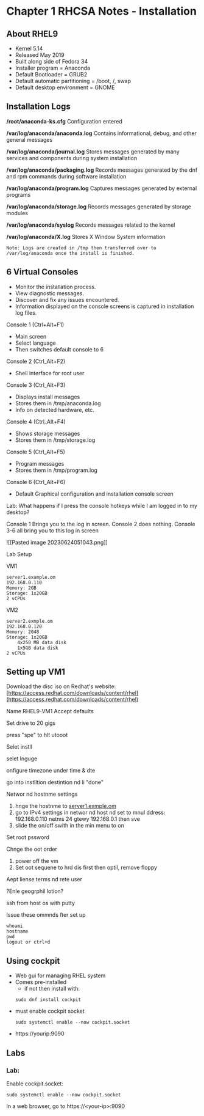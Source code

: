 # Chapter 1 RHCSA Notes - Installation

## About RHEL9

- Kernel 5.14
- Released May 2019
- Built along side of Fedora 34
- Installer program = Anaconda
- Default Bootloader = GRUB2
- Default automatic partitioning = /boot, /, swap
- Default desktop environment = GNOME

## Installation Logs

**/root/anaconda-ks.cfg** Configuration entered

**/var/log/anaconda/anaconda.log** Contains informational, debug, and other general messages

**/var/log/anaconda/journal.log** Stores messages generated by many services and components during system installation

**/var/log/anaconda/packaging.log** Records messages generated by the dnf and rpm commands during software installation

**/var/log/anaconda/program.log** Captures messages generated by external programs

**/var/log/anaconda/storage.log** Records messages generated by storage modules

**/var/log/anaconda/syslog** Records messages related to the kernel

**/var/log/anaconda/X.log** Stores X Window System information

```
Note: Logs are created in /tmp then transferred over to /var/log/anaconda once the install is finished.
```


## 6 Virtual Consoles

- Monitor the installation process.
- View diagnostic messages.
- Discover and fix any issues encountered.
- Information displayed on the console screens is captured in installation log files.

Console 1 (Ctrl+Alt+F1)

- Main screen
- Select language
- Then switches default console to 6

Console 2 (Ctrl_Alt+F2)

- Shell interface for root user

Console 3 (Ctrl_Alt+F3)

- Displays install messages
- Stores them in /tmp/anaconda.log
- Info on detected hardware, etc.

Console 4 (Ctrl_Alt+F4)

- Shows storage messages
- Stores them in /tmp/storage.log

Console 5 (Ctrl_Alt+F5)

- Program messages
- Stores them in /tmp/program.log

Console 6 (Ctrl_Alt+F6)

- Default Graphical configuration and installation console screen

Lab: What happens if I press the console hotkeys while I am logged in to my desktop?

Console 1 Brings you to the log in screen. Console 2 does nothing. Console 3-6 all bring you to this log in screen

![[Pasted image 20230624051043.png]]

Lab Setup

VM1
```
server1.example.om 
192.168.0.110 
Memory: 2GB 
Storage: 1x20GB 
2 vCPUs
```

VM2
```
server2.exmple.om 
192.168.0.120 
Memory: 2048 
Storage: 1x20GB 
	4x250 MB data disk 
	1x5GB data disk 
2 vCPUs
```

## Setting up VM1

Download the disc iso on Redhat's website: [https://access.redhat.com/downloads/content/rhel](https://access.redhat.com/downloads/content/rhel)

Name RHEL9-VM1 Accept defaults

Set drive to 20 gigs

press "spe" to hlt utooot

Selet instll

selet lnguge

onfigure timezone under time & dte

go into instlltion destintion nd li "done"

Networ nd hostnme settings

1. hnge the hostnme to [server1.exmple.om](http://server1.exmple.om/)
2. go to IPv4 settings in networ nd host nd set to mnul ddress: 192.168.0.110 netms 24 gtewy 192.168.0.1 then sve
3. slide the on/off swith in the min menu to on

Set root pssword

Chnge the oot order

1. power off the vm
2. Set oot sequene to hrd dis first then optil, remove floppy

Aept liense terms nd rete user

?Enle geogrphil lotion?

ssh from host os with putty

Issue these ommnds fter set up

```
whoami 
hostname 
pwd 
logout or ctrl+d
```

## Using cockpit
- Web gui for managing RHEL system
- Comes pre-installed
	- if not then install with:
	```
	sudo dnf install cockpit
	```
- must enable cockpit socket
	```
	sudo systemctl enable --now cockpit.socket
	```
- https://yourip:9090
## Labs

### Lab: 
Enable cockpit.socket:
```
sudo systemctl enable --now cockpit.socket
```

In a web browser, go to https://\<your-ip\>:9090